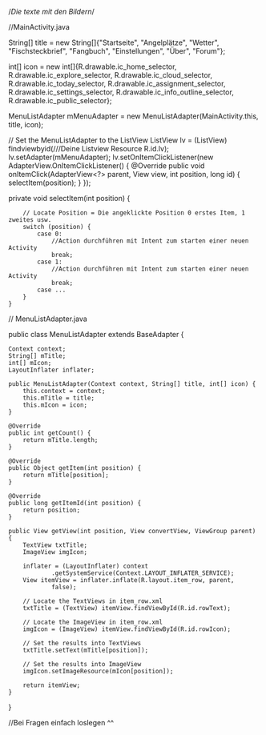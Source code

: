 /*Die texte mit den Bildern*/

//MainActivity.java

String[] title = new String[]{"Startseite", "Angelplätze", "Wetter", "Fischsteckbrief", "Fangbuch", "Einstellungen", "Über", "Forum"};

int[] icon = new int[]{R.drawable.ic_home_selector,
                R.drawable.ic_explore_selector, R.drawable.ic_cloud_selector,
                R.drawable.ic_today_selector, R.drawable.ic_assignment_selector,
                R.drawable.ic_settings_selector, R.drawable.ic_info_outline_selector, R.drawable.ic_public_selector};

MenuListAdapter mMenuAdapter = new MenuListAdapter(MainActivity.this, title, icon);  

// Set the MenuListAdapter to the ListView
ListView lv = (ListView) findviewbyid(///Deine Listview Resource R.id.lv);
lv.setAdapter(mMenuAdapter);
lv.setOnItemClickListener(new AdapterView.OnItemClickListener() {
                @Override
                public void onItemClick(AdapterView<?> parent, View view, int position, long id) {
                    selectItem(position);
                }
            });
            
private void selectItem(int position) {

        // Locate Position = Die angeklickte Position 0 erstes Item, 1 zweites usw.
        switch (position) {
            case 0:
                //Action durchführen mit Intent zum starten einer neuen Activity
                break;
            case 1:
                //Action durchführen mit Intent zum starten einer neuen Activity
                break;
            case ...
        }
    }

// MenuListAdapter.java

public class MenuListAdapter extends BaseAdapter {

    Context context;
    String[] mTitle;
    int[] mIcon;
    LayoutInflater inflater;

    public MenuListAdapter(Context context, String[] title, int[] icon) {
        this.context = context;
        this.mTitle = title;
        this.mIcon = icon;
    }

    @Override
    public int getCount() {
        return mTitle.length;
    }

    @Override
    public Object getItem(int position) {
        return mTitle[position];
    }

    @Override
    public long getItemId(int position) {
        return position;
    }

    public View getView(int position, View convertView, ViewGroup parent) {
        TextView txtTitle;
        ImageView imgIcon;

        inflater = (LayoutInflater) context
                .getSystemService(Context.LAYOUT_INFLATER_SERVICE);
        View itemView = inflater.inflate(R.layout.item_row, parent,
                false);

        // Locate the TextViews in item_row.xml
        txtTitle = (TextView) itemView.findViewById(R.id.rowText);

        // Locate the ImageView in item_row.xml
        imgIcon = (ImageView) itemView.findViewById(R.id.rowIcon);

        // Set the results into TextViews
        txtTitle.setText(mTitle[position]);

        // Set the results into ImageView
        imgIcon.setImageResource(mIcon[position]);

        return itemView;
    }

}

//Bei Fragen einfach loslegen ^^

